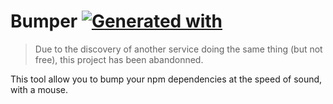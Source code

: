 # Bumper [![Generated with](https://img.shields.io/badge/generated%20with-bangular-blue.svg?style=flat-square)](https://github.com/42Zavattas/generator-bangular)

> Due to the discovery of another service doing the same thing (but not free), this project has been abandonned.

This tool allow you to bump your npm dependencies at the speed of sound, with a mouse.
